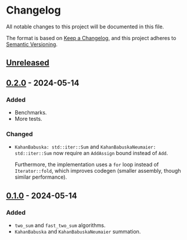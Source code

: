 # Changelog

All notable changes to this project will be documented in this file.

The format is based on [Keep a Changelog](https://keepachangelog.com),
and this project adheres to [Semantic Versioning](https://semver.org).

<!--
Types of changes:
- `Added` for new features;
- `Changed` for changes in existing functionality;
- `Deprecated` for soon-to-be removed features;
- `Removed` for now removed features;
- `Fixed` for any bug fixes;
- `Security` in case of vulnerabilities.
-->

<!-- next-header -->
## [Unreleased]

## [0.2.0] - 2024-05-14

### Added

- Benchmarks.
- More tests.

### Changed

- `KahanBabuska: std::iter::Sum` and `KahanBabuskaNeumaier: std::iter::Sum` now require an
  `AddAssign` bound instead of `Add`.

  Furthermore, the implementation uses a `for` loop instead of `Iterator::fold`, which improves codegen
  (smaller assembly, though similar performance).

## [0.1.0] - 2024-05-14

### Added

- `two_sum` and `fast_two_sum` algorithms.
- `KahanBabuska` and `KahanBabuskaNeumaier` summation.

<!-- next-url -->
[Unreleased]: https://github.com/FedericoStra/compensated-summation/compare/v0.2.0...HEAD
[0.2.0]: https://github.com/FedericoStra/compensated-summation/compare/v0.1.0...v0.2.0
[0.1.0]: https://github.com/FedericoStra/compensated-summation/releases/tag/v0.1.0
